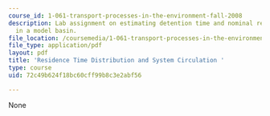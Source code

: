 ```yaml
---
course_id: 1-061-transport-processes-in-the-environment-fall-2008
description: Lab assignment on estimating detention time and nominal residence time
  in a model basin.
file_location: /coursemedia/1-061-transport-processes-in-the-environment-fall-2008/72c49b624f18bc60cff99b8c3e2abf56_lab3rtdmanipultn.pdf
file_type: application/pdf
layout: pdf
title: 'Residence Time Distribution and System Circulation '
type: course
uid: 72c49b624f18bc60cff99b8c3e2abf56

---
```

None